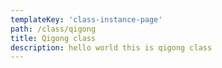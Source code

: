 ```yaml
---
templateKey: 'class-instance-page'
path: /class/qigong
title: Qigong class
description: hello world this is qigong class
---
```


